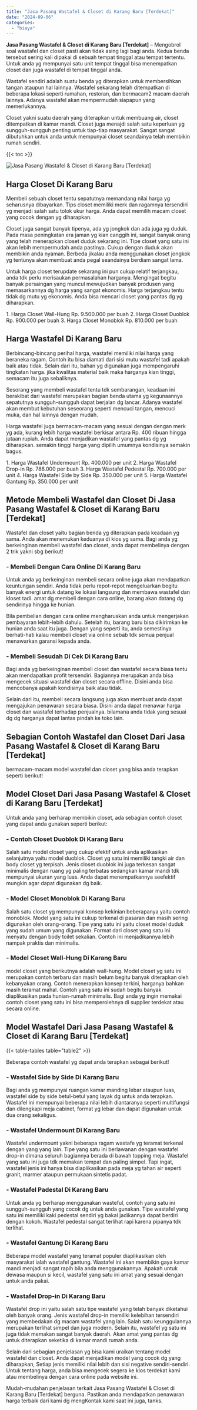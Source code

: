 ```yaml
---
title: "Jasa Pasang Wastafel & Closet di Karang Baru [Terdekat]"
date: "2024-09-06"
categories: 
  - "biaya"
---
```


**Jasa Pasang Wastafel & Closet di Karang Baru \[Terdekat\]** – Mengobrol soal wastafel dan closet pasti akan tidak asing lagi bagi anda. Kedua benda tersebut sering kali dipakai di sebuah tempat tinggal atau tempat tertentu. Untuk anda yg mempunyai satu unit tempat tinggal bisa menempatkan closet dan juga wastafel di tempat tinggal anda.

Wastafel sendiri adalah suatu benda yg diterapkan untuk membersihkan tangan ataupun hal lainnya. Wastafel sekarang telah ditempatkan di beberapa lokasi seperti rumahan, restoran, dan bermacam2 macam daerah lainnya. Adanya wastafel akan mempermudah siapapun yang memerlukannya.

Closet yakni suatu daerah yang diterapkan untuk membuang air, closet ditempatkan di kamar mandi. Closet juga menajdi salah satu keperluan yg sungguh-sungguh penting untuk tiap-tiap masyarakat. Sangat sangat dibutuhkan untuk anda untuk mempunyai closet seandainya telah membikin rumah sendiri.

{{< toc >}}

![Jasa Pasang Wastafel & Closet di Karang Baru [Terdekat]](/images/wastafel-closet-murah47.png)

## Harga Closet Di Karang Baru

Membeli sebuah closet tentu sepatutnya memandang nilai harga yg seharusnya dibayarkan. Tips closet memiliki merk dan ragamnya tersendiri yg menjadi salah satu tolok ukur harga. Anda dapat memilih macam closet yang cocok dengan yg diharapkan.

Closet juga sangat banyak tipenya, ada yg jongkok dan ada juga yg duduk. Pada masa peningkatan era jaman yg kian canggih ini, sangat banyak orang yang telah menerapkan closet duduk sekarang ini. Tipe closet yang satu ini akan lebih mempermudah anda pastinya. Cukup dengan duduk akan membikin anda nyaman. Berbeda jikalau anda menggunakan closet jongkok yg tentunya akan membuat anda pegal seandainya berdiam sangat lama.

Untuk harga closet terupdate sekarang ini pun cukup relatif terjangkau, anda tdk perlu merisaukan permasalahan harganya. Mengingat begitu banyak persaingan yang muncul mewujudkan banyak produsen yang memasarkannya dg harga yang sangat ekonomis. Harga terjangkau tentu tidak dg mutu yg ekonomis. Anda bisa mencari closet yang pantas dg yg diharapkan.

1\. Harga Closet Wall-Hung Rp. 9.500.000 per buah 2. Harga Closet Duoblok Rp. 900.000 per buah 3. Harga Closet Monoblok Rp. 810.000 per buah

## Harga Wastafel Di Karang Baru

Berbincang-bincang perihal harga, wastafel memiliki nilai harga yang beraneka ragam. Contoh itu bisa diamati dari sisi mutu wastafel tadi apakah baik atau tidak. Selain dari itu, bahan yg digunakan juga mempengaruhi tingkatan harga. jika kwalitas material baik maka harganya kian tinggi, semacam itu juga sebaliknya.

Sesorang yang membeli wastafel tentu tdk sembarangan, keadaan ini berakibat dari wastafel merupakan bagian benda utama yg kegunaannya sepatutnya sungguh-sungguh dapat berjalan dg lancar. Adanya wastafel akan membut kebutuhan seseorang seperti mencuci tangan, mencuci muka, dan hal lainnya dengan mudah.

Harga wastafel juga bermacam-macam yang sesuai dengan dengan merk yg ada, kurang lebih harga wastafel berkisar antara Rp. 400 ribuan hingga jutaan rupiah. Anda dapat menjadikan wastafel yang pantas dg yg diharapkan. semakin tinggi harga yang dipilih umumnya kondisinya semakin bagus.

1\. Harga Wastafel Undermount Rp. 400.000 per unit 2. Harga Wastafel Drop-in Rp. 786.000 per buah 3. Harga Wastafel Pedestal Rp. 700.000 per unit 4. Harga Wastafel Side by Side Rp. 350.000 per unit 5. Harga Wastafel Gantung Rp. 350.000 per unit

## Metode Membeli Wastafel dan Closet Di Jasa Pasang Wastafel & Closet di Karang Baru \[Terdekat\]

Wastafel dan closet yaitu bagian benda yg diterapkan pada keadaan yg sama. Anda akan menemukan keduanya di kios yg sama. Bagi anda yg berkeinginan membeli wastafel dan closet, anda dapat membelinya dengan 2 trik yakni sbg berikut!

### \- Membeli Dengan Cara Online Di Karang Baru

Untuk anda yg berkeinginan membeli secara online juga akan mendapatkan keuntungan sendiri. Anda tidak perlu repot-repot mengeluarkan begitu banyak energi untuk datang ke lokasi langsung dan membawa wastafel dan kloset tadi. amat dg membeli dengan cara online, barang akan datang dg sendirinya hingga ke hunian.

Bila pembelian dengan cara online mengharuskan anda untuk mengerjakan pembayaran lebih-lebih dahulu. Setelah itu, barang baru bisa dikirimkan ke hunian anda saat itu juga. Dengan yang seperti itu, anda semestinya berhati-hati kalau membeli closet via online sebab tdk semua penjual menawarkan garansi kepada anda.

### \- Membeli Sesudah Di Cek Di Karang Baru

Bagi anda yg berkeinginan membeli closet dan wastafel secara biasa tentu akan mendapatkan profit tersendiri. Bagiannya merupakan anda bisa mengecek situasi wastafel dan closet secara offline. Disini anda bisa mencobanya apakah kondisinya baik atau tidak.

Selain dari itu, membeli secara langsung juga akan membuat anda dapat mengajukan penawaran secara biasa. Disini anda dapat menawar harga closet dan wastafel terhadap penjualnya. bilamana anda tidak yang sesuai dg dg harganya dapat lantas pindah ke toko lain.

## Sebagian Contoh Wastafel dan Closet Dari Jasa Pasang Wastafel & Closet di Karang Baru \[Terdekat\]

bermacam-macam model wastafel dan closet yang bisa anda terapkan seperti berikut!

## Model Closet Dari Jasa Pasang Wastafel & Closet di Karang Baru \[Terdekat\]

Untuk anda yang berharap membikin closet, ada sebagian contoh closet yang dapat anda gunakan seperti berikut:

### \- Contoh Closet Duoblok Di Karang Baru

Salah satu model closet yang cukup efektif untuk anda aplikasikan selanjutnya yaitu model duoblok. Closet yg satu ini memiliki tangki air dan body closet yg terpisah. Jenis closet duoblok ini juga terkesan sangat minimalis dengan ruang yg paling terbatas sedangkan kamar mandi tdk mempunyai ukuran yang luas. Anda dapat menempatkannya seefektif mungkin agar dapat digunakan dg baik.

### \- Model Closet Monoblok Di Karang Baru

Salah satu closet yg mempunyai konsep kekinian beberapanya yaitu contoh monoblok. Model yang satu ini cukup terkenal di pasaran dan masih sering digunakan oleh orang-orang. Tipe yang satu ini yaitu closet model duduk yang sudah umum yang digunakan. Format dari closet yang satu ini menyatu dengan body toilet sekalian. Contoh ini menjadikannya lebih nampak praktis dan minimalis.

### \- Model Closet Wall-Hung Di Karang Baru

model closet yang berikutnya adalah wall-hung. Model closet yg satu ini merupakan contoh terbaru dan masih belum begitu banyak diterapkan oleh kebanyakan orang. Contoh menerapkan konsep terkini, harganya bahkan masih teramat mahal. Contoh yang satu ini sudah begitu banyak diaplikasikan pada hunian-rumah minimalis. Bagi anda yg ingin memakai contoh closet yang satu ini bisa memperolehnya di supplier terdekat atau secara online.

## Model Wastafel Dari Jasa Pasang Wastafel & Closet di Karang Baru \[Terdekat\]

{{< table-tables table="table2" >}}

Beberapa contoh wastafel yg dapat anda terapkan sebagai berikut!

### \- Wastafel Side by Side Di Karang Baru

Bagi anda yg mempunyai ruangan kamar manding lebar ataupun luas, wastafel side by side betul-betul yang layak dg untuk anda terapkan. Wastafel ini mempunyai beberapa nilai lebih diantaranya seperti multifungsi dan dilengkapi meja cabinet, format yg lebar dan dapat digunakan untuk dua orang sekaligus.

### \- Wastafel Undermount Di Karang Baru

Wastafel undermount yakni beberapa ragam wastafe yg teramat terkenal dengan yang yang lain. Tipe yang satu ini berlawanan dengan wastafel drop-in dimana seluruh bagiannya berada di bawah topping meja. Wastafel yang satu ini juga tdk memakan tempat dan paling simpel. Tapi ingat, wastafel jenis ini hanya bisa diaplikasikan pada meja yg tahan air seperti granit, marmer ataupun permukaan sintetis padat.

### \- Wastafel Padestal Di Karang Baru

Untuk anda yg berharap menggunakan wasteful, contoh yang satu ini sungguh-sungguh yang cocok dg untuk anda gunakan. Tipe wastafel yang satu ini memiliki kaki pedestal sendiri yg bakal jadikannya dapat berdiri dengan kokoh. Wastafel pedestal sangat terlihat rapi karena pipanya tdk terlihat.

### \- Wastafel Gantung Di Karang Baru

Beberapa model wastafel yang teramat populer diaplikasikan oleh masyarakat ialah wastafel gantung. Wastafel ini akan membikin gaya kamar mandi menjadi sangat rapih bila anda menggunakannya. Apakah untuk dewasa maupun si kecil, wastafel yang satu ini amat yang sesuai dengan untuk anda pakai.

### \- Wastafel Drop-in Di Karang Baru

Wastafel drop ini yaitu salah satu tipe wastafel yang telah banyak diketahui oleh banyak orang. Jenis wastafel drop-in memiliki kelebihan tersendiri yang membedakan dg macam wastafel yang lain. Salah satu keunggulannya merupakan terlihat simpel dan juga modern. Selain itu, wastafel yg satu ini juga tidak memakan sangat banyak daerah. Akan amat yang pantas dg untuk diterapkan seketika di kamar mandi rumah anda.

Selain dari sebagian penjelasan yg bisa kami uraikan tentang model wastafel dan closet. Anda dapat menjadikan model yang cocok dg yang diharapkan, Setiap jenis memiliki nilai lebih dan sisi negative sendiri-sendiri. Untuk tentang harga, anda bisa mengecek segera ke kios terdekat kami atau membelinya dengan cara online pada website ini.

Mudah-mudahan penjelasan terkait Jasa Pasang Wastafel & Closet di Karang Baru \[Terdekat\] berguna. Pastikan anda mendapatkan penawaran harga terbaik dari kami dg mengKontak kami saat ini juga, tanks.
